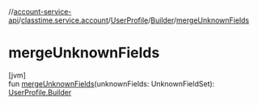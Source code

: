 //[account-service-api](../../../../index.md)/[classtime.service.account](../../index.md)/[UserProfile](../index.md)/[Builder](index.md)/[mergeUnknownFields](merge-unknown-fields.md)

# mergeUnknownFields

[jvm]\
fun [mergeUnknownFields](merge-unknown-fields.md)(unknownFields: UnknownFieldSet): [UserProfile.Builder](index.md)
